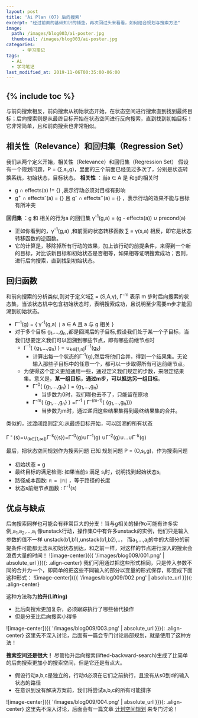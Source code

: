 ```yaml
---
layout: post
title: 'Ai Plan (07) 后向搜索'
excerpt: "经过前面的基础知识的铺垫，再次回过头来看看，如何结合规划与搜索方法"
image:
  path: /images/blog003/ai-poster.jpg
  thumbnail: /images/blog003/ai-poster.jpg
categories:
      - 学习笔记
tags:
  - Ai
  - 学习笔记
last_modified_at: 2019-11-06T00:35:00-06:00
---
```

{% include toc %}
---
与前向搜索相反，前向搜索从初始状态开始，在状态空间进行搜索直到找到最终目标；后向搜索则是从最终目标开始在状态空间进行反向搜索，直到找到初始目标！它非常简单，且和前向搜索也非常相似。

## 相关性（Relevance）和回归集（Regression Set）
我们从两个定义开始，相关性（Relevance）和回归集（Regression Set）
假设有一个规划问题，P = (∑,s<sub>i</sub>,g)，里面的三个前面已经见过多次了，分别是状态转换系统，初始状态，目标状态。
**相关性** ：当a ∈ A 是 和g的相关时
- g ∩ effects(a) != {} ,表示行动必须对目标有影响
- g<sup>+</sup> ∩ effects<sup>-</sup>(a) = {} 且 g<sup>-</sup> ∩ effects<sup>+</sup>(a) = {} ，表示行动的效果不能与目标有所冲突

**回归集** ：g 和 相关的行为a 的回归集 γ<sup>-1</sup>(g,a) = (g - effects(a)) ∪ precond(a)
- 正如你看到的，γ<sup>-1</sup>(g,a) ,和前面的状态转移函数 ∑ = γ(s,a) 相反，即它是状态转移函数的逆函数。
- 它的计算是，移除掉所有行动的效果，加上该行动的前提条件，来得到一个新的目标，对比该新目标和初始状态是否相等，如果相等证明搜索成功；否则，进行后向搜索，直到找到初始状态。

## 回归函数
和前向搜索的分析类似,则对于定义域∑ = (S,A,γ), Γ<sup>-m</sup> 表示 m 步时后向搜索的状态集，当该状态机中包含初始状态时，表明搜索成功，且说明至少需要m步才能回溯到初始状态。
- Γ<sup>-1</sup>(g) = { γ<sup>-1</sup>(g,a) `|` a ∈ A 且 a 与 g 相关 }
- 对于多个目标 g<sub>1</sub>,...,g<sub>n</sub> ,都是回溯后的子目标,假设我们处于某一个子目标，当我们想要定义我们可以回溯到哪些节点，即有哪些前继节点时
  - Γ<sup>-1</sup>( {g<sub>1</sub>,...,g<sub>n</sub>} ) = ∪<sub>k∈[1,n]</sub>Γ<sup>-1</sup>(g<sub>k</sub>)
    - 计算出每一个状态的Γ<sup>-1</sup>(g),然后将他们合并，得到一个结果集。无论输入那些子目标中的任意一个，都可以一步取得所有可达前继节点。
  - 为使得这个定义更加通用一些，通过定义我们规定的步数，来限定结果集。意义是，**某一组目标，通过m步，可以抵达另一组目标**。
    - Γ<sup>-0</sup>( {g<sub>1</sub>,...,g<sub>n</sub>} ) = {g<sub>1</sub>,...,g<sub>n</sub>}
      - 当步数为0时，我们哪也去不了，只能留在原地
    - Γ<sup>-m</sup>( {g<sub>1</sub>,...,g<sub>n</sub>} ) =Γ<sup>-1</sup> ( Γ<sup>-(m-1)</sup>( {g<sub>1</sub>,...,g<sub>n</sub>}))
      - 当步数为m时，通过递归这些结果集得到最终结果集的合并。

类似的，过渡闭路则定义:从最终目标开始，可以回溯的所有状态

Γ<sup>﹤</sup>(s)=∪<sub>(k∈[1,∞])</sub>Γ<sup>-k</sup>({s})=Γ<sup>-0</sup>(g)∪Γ<sup>-1</sup>(g) ∪Γ<sup>-2</sup>(g)∪...∪Γ<sup>-k</sup>(g)

最后，把状态空间规划作为搜索问题
已知 规划问题 P = (O,s<sub>i</sub>,g)，作为搜索问题
- 初始状态 = g
- 最终目标的满足检测: 如果当前s 满足 s<sub>i</sub>时，说明找到起始状态s<sub>i</sub>
- 路径成本函数: `π = |π|` ，等于路径的长度
- 状态s前继节点函数 :  Γ<sup>-1</sup>(s)  

## 优点与缺点
后向搜索同样也可能会有非常巨大的分支！当与g相关的操作o可能有许多实例,a<sub>1</sub>,a<sub>2</sub>,...,a<sub>i</sub>
像unstack行动，操作集O中有许多unstack的实例，他们只是输入参数的值不一样
unstack(b1,b1),unstack(b1,b2),..， 而a<sub>1</sub>,...,a<sub>i</sub>的中的大部分的前提条件可能都无法从初始状态到达，和之前一样，对这样的节点进行深入的搜索会浪费大量的时间！
![image-center]({{ '/images/blog009/001.png' | absolute_url }}){: .align-center}
我们可用通过把这些形式相同，只是传入参数不同的合并为一个，即简单的把这些不同输入的部分以变量的形式保存，即变成下面这种形式：
![image-center]({{ '/images/blog009/002.png' | absolute_url }}){: .align-center}

这种方法称为**抬升(Lifting)**
- 比后向搜索更加复杂，必须跟踪执行了哪些替代操作
- 但是分支比后向搜索小得多

![image-center]({{ '/images/blog009/003.png' | absolute_url }}){: .align-center}
这里先不深入讨论，后面有一篇会专门讨论局部规划，就是使用了这种方法！

**搜索空间还是很大！**
尽管抬升后向搜索(lifted-backward-search)生成了比简单的后向搜索更加小的搜索空间，但是它还是有点大。
- 假设行动a,b,c是独立的，行动d必须在它们之前执行，且没有从s0到d的输入状态的路径
- 在意识到没有解决方案前，我们将尝试a,b,c的所有可能排序

![image-center]({{ '/images/blog009/004.png' | absolute_url }}){: .align-center}
这里先不深入讨论，后面会有一篇文章 [计划空间规划]() 来专门讨论！
